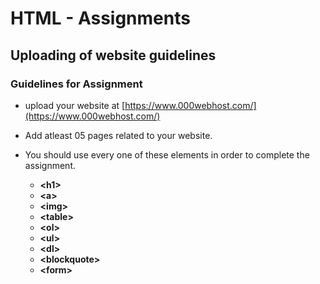 # HTML - Assignments

## Uploading of website guidelines

### Guidelines for Assignment

- upload your website at [https://www.000webhost.com/](https://www.000webhost.com/)
- Add atleast 05 pages related to your website.
- You should use every one of these elements in order to complete the assignment.

  - **<**h1**>**
  - **<**a**>**
  - **<**img**>**
  - **<**table**>**
  - **<**ol**>**
  - **<**ul**>**
  - **<**dl**>**
  - **<**blockquote**>**
  - **<**form**>**
